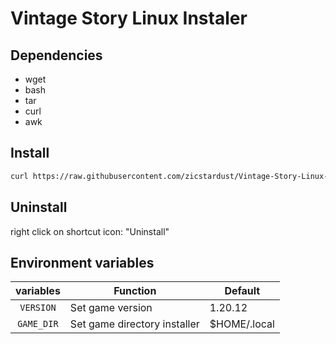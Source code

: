 # Vintage Story Linux Instaler

## Dependencies
- wget
- bash
- tar
- curl
- awk

## Install
```bash
curl https://raw.githubusercontent.com/zicstardust/Vintage-Story-Linux-Instaler/main/install.sh | bash
```

## Uninstall
right click on shortcut icon: "Uninstall"

## Environment variables

| variables | Function | Default |
| :----: | --- | --- |
| `VERSION` | Set game version | 1.20.12 |
| `GAME_DIR` | Set game directory installer | $HOME/.local |